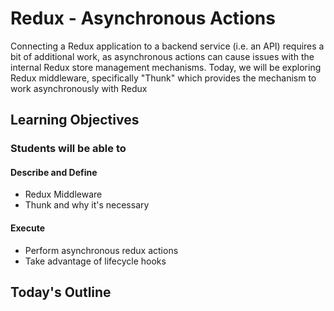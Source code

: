 # Redux - Asynchronous Actions

Connecting a Redux application to a backend service (i.e. an API) requires a bit of additional work, as asynchronous actions can cause issues with the internal Redux store management mechanisms. Today, we will be exploring Redux middleware, specifically "Thunk" which provides the mechanism to work asynchronously with Redux

## Learning Objectives

### Students will be able to

#### Describe and Define

- Redux Middleware
- Thunk and why it's necessary

#### Execute

- Perform asynchronous redux actions
- Take advantage of lifecycle hooks

## Today's Outline

<!-- To Be Completed By Instructor -->
